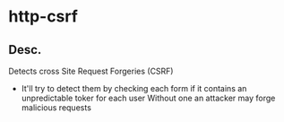 # http-csrf

## Desc.
Detects cross Site Request Forgeries (CSRF) 
* It'll try to detect them by checking each form if it contains an unpredictable toker for each user
  Without one an attacker may forge malicious requests
